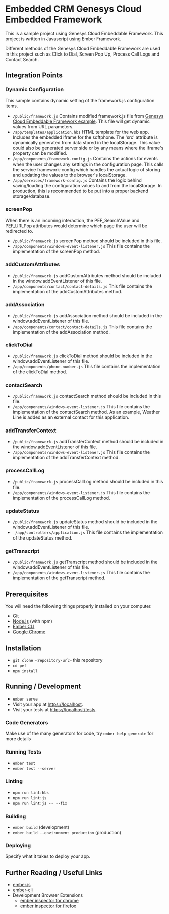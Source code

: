# Embedded CRM Genesys Cloud Embedded Framework

This is a sample project using Genesys Cloud Embeddable Framework. This project is written in Javascript using Ember Framework.

Different methods of the Genesys Cloud Embeddable Framework are used in this project such as Click to Dial, Screen Pop Up, Process Call Logs and Contact Search.

## Integration Points

### Dynamic Configuration

This sample contains dynamic setting of the framework.js configuration items.

* `/public/framework.js` Contains modified framework.js file from [Genesys Cloud Embeddable Framework example](https://developer.genesys.cloud/api/embeddable-framework/purecloud-embeddable-framework-example.html). This file will get dynamic values from URL parameters.
* `/app/templates/application.hbs` HTML template for the web app. Includes the embedded iframe for the softphone. The 'src' attribute is dynamically generated from data stored in the localStorage. This value could also be generated server side or by any means where the iframe's property can be modified.
* `/app/components/framework-config.js` Contains the actions for events when the user changes any settings in the configuration page. This calls the service framework-config which handles the actual logic of storing and updating the values to the browser's localStorage.
* `/app/services/framework-config.js` Contains the logic behind saving/loading the configuration values to and from the localStorage. In production, this is recommended to be put into a proper backend storage/database.

### screenPop

When there is an incoming interaction, the PEF_SearchValue and PEF_URLPop attributes would determine which page the user will be redirected to.

* `/public/framework.js` screenPop method should be included in this file.
* `/app/components/windows-event-listener.js` This file contains the implementation of the screenPop method.

### addCustomAttributes

* `/public/framework.js` addCustomAttributes method should be included in the window.addEventListener of this file.
* `/app/components/contact/contact-details.js` This file contains the implementation of the addCustomAttributes method.

### addAssociation

* `/public/framework.js` addAssociation method should be included in the window.addEventListener of this file.
* `/app/components/contact/contact-details.js` This file contains the implementation of the addAssociation method.

### clickToDial

* `/public/framework.js` clickToDial method should be included in the window.addEventListener of this file.
* `/app/components/phone-number.js` This file contains the implementation of the clickToDial method.

### contactSearch

* `/public/framework.js` contactSearch method should be included in this file.
* `/app/components/windows-event-listener.js` This file contains the implementation of the contactSearch method. As an example, Weather Line is added as an external contact for this application.

### addTransferContext

* `/public/framework.js` addTransferContext method should be included in the window.addEventListener of this file.
* `/app/components/windows-event-listener.js` This file contains the implementation of the addTransferContext method.

### processCallLog

* `/public/framework.js` processCallLog method should be included in this file.
* `/app/components/windows-event-listener.js` This file contains the implementation of the processCallLog method.

### updateStatus

* `/public/framework.js` updateStatus method should be included in the window.addEventListener of this file.
* ` /app/controllers/application.js` This file contains the implementation of the updateStatus method.

### getTranscript

* `/public/framework.js` getTranscript method should be included in the window.addEventListener of this file.
* `/app/components/windows-event-listener.js` This file contains the implementation of the getTranscript method.

## Prerequisites

You will need the following things properly installed on your computer.

* [Git](https://git-scm.com/)
* [Node.js](https://nodejs.org/) (with npm)
* [Ember CLI](https://ember-cli.com/)
* [Google Chrome](https://google.com/chrome/)

## Installation

* `git clone <repository-url>` this repository
* `cd pef`
* `npm install`

## Running / Development

* `ember serve`
* Visit your app at [https://localhost](http://localhost).
* Visit your tests at [https://localhost/tests](http://localhost/tests).

### Code Generators

Make use of the many generators for code, try `ember help generate` for more details

### Running Tests

* `ember test`
* `ember test --server`

### Linting

* `npm run lint:hbs`
* `npm run lint:js`
* `npm run lint:js -- --fix`

### Building

* `ember build` (development)
* `ember build --environment production` (production)

### Deploying

Specify what it takes to deploy your app.

## Further Reading / Useful Links

* [ember.js](https://emberjs.com/)
* [ember-cli](https://ember-cli.com/)
* Development Browser Extensions
  * [ember inspector for chrome](https://chrome.google.com/webstore/detail/ember-inspector/bmdblncegkenkacieihfhpjfppoconhi)
  * [ember inspector for firefox](https://addons.mozilla.org/en-US/firefox/addon/ember-inspector/)
